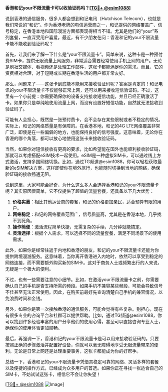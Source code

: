 **香港和记your不限流量卡可以收验证码吗？[[TG💪+ @esim1088](https://t.me/s/esim1088)]**

说到香港的通信服务，很多人都会想到和记电讯（Hutchison Telecom），也就是我们常说的“和记”。作为香港老牌的电信运营商之一，和记提供的网络覆盖广、信号稳定，在香港本地和国际漫游方面都表现得相当不错。尤其是他们的“your”系列套餐，一直深受用户喜爱。最近，有不少朋友在问：香港和记的your不限流量卡能不能收到验证码呢？

首先，让我们来了解一下什么是“your不限流量卡”。简单来说，这种卡是一种预付费SIM卡，提供无限流量上网服务，非常适合需要经常使用手机上网的用户。无论是刷社交媒体、看视频还是处理工作邮件，这张卡都能满足你的需求。而且，它的资费相对合理，对于短期或长期在香港生活的用户都非常友好。

那么，问题来了——这张卡到底能不能用来接收验证码呢？答案是肯定的！和记电讯的your不限流量卡不仅能够正常上网，还可以用来接收短信验证码。不过，这里有一个小前提：你需要确保你的设备支持接收短信功能，并且已经正确激活了卡。如果你只是单纯地使用流量上网，而没有设置好短信功能，自然就无法接收到验证码了。

可能有人会担心，既然是一张预付费卡，会不会存在某些限制或者不稳定的情况。实际上，和记的网络质量是有保障的。在香港本地，和记的4G LTE网络覆盖非常广泛，即使是在一些偏僻的地方，也能保持良好的信号强度。这意味着，无论你在香港的哪个角落，都可以放心地使用这张卡来接收验证码。

当然，如果你对短信接收有更高的要求，比如希望能在国外也能顺利接收验证码，那就可以考虑搭配eSIM技术一起使用。eSIM是一种虚拟SIM卡，可以通过线上方式激活，支持多国网络切换。比如，通过TG频道@esim1088，你可以轻松获取最新的eSIM解决方案，这样即使你在境外旅行，也能随时切换到当地的网络，确保验证码的接收畅通无阻。

说到这里，大家可能会好奇，为什么这么多人会选择香港和记的your不限流量卡呢？其实原因很简单，它不仅提供了超值的流量套餐，还具备以下几大优势：

1. **价格实惠**：相比其他运营商的套餐，和记的价格更加亲民，适合预算有限的用户。
2. **网络稳定**：和记的网络覆盖范围广，信号质量高，尤其是在香港本地，几乎找不到死角。
3. **操作简便**：激活流程简单快捷，无需复杂的手续，几分钟就能搞定。
4. **灵活选择**：根据个人需求，可以选择不同的流量套餐，满足不同场景下的使用需求。

此外，如果你是经常往返于内地和香港的朋友，和记的your不限流量卡还能为你提供跨境漫游服务。这意味着，当你离开香港进入内地时，依然可以享受到稳定的网络连接，而不需要额外购买新的SIM卡。这对于商务人士或频繁出行的人来说，无疑是一个极大的便利。

不过，也有一些需要注意的小细节。比如，在激活your不限流量卡之前，你需要确认自己的手机是否支持所需的频段。如果手机不兼容某些频段，可能会导致信号不佳甚至无法正常使用。因此，在购买前最好先查询清楚自己手机的兼容情况，以免浪费时间和金钱。

另外，如果你是第一次接触香港的通信服务，可能会觉得有些复杂。别担心，现在有很多专业的咨询平台和社群可以提供帮助。比如，通过TG频道@esim1088，你可以找到许多经验丰富的用户分享他们的使用心得，甚至可以直接咨询专业人士，确保你的使用体验更加顺畅。

最后，再强调一下，香港和记的your不限流量卡是可以用来接收验证码的。只要按照正确的步骤激活并配置好设备，你就可以毫无障碍地享受无限流量带来的便利。无论是日常上网还是处理重要事务，这张卡都能成为你的好帮手。

总结一下，香港和记的your不限流量卡凭借其稳定可靠的网络、灵活多样的套餐以及便捷的操作方式，已经成为众多用户的首选。如果你正在寻找一张适合自己的SIM卡，不妨试试这张卡，相信它不会让你失望！

[[TG💪+ @esim1088](https://t.me/s/esim1088) ![Image](https://i.postimg.cc/4NQfJmqS/Snipaste-2025-05-13-00-14-12.png)]